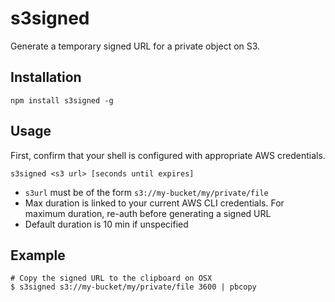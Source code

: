 # s3signed

Generate a temporary signed URL for a private object on S3.

## Installation

```
npm install s3signed -g
```

## Usage

First, confirm that your shell is configured with appropriate AWS credentials.

```
s3signed <s3 url> [seconds until expires]
```

- `s3url` must be of the form `s3://my-bucket/my/private/file`
- Max duration is linked to your current AWS CLI credentials. For maximum duration, re-auth before generating a signed URL
- Default duration is 10 min if unspecified

## Example

```
# Copy the signed URL to the clipboard on OSX
$ s3signed s3://my-bucket/my/private/file 3600 | pbcopy
```
